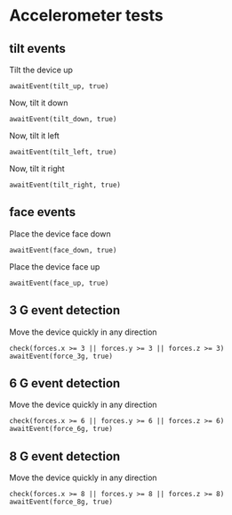 # Accelerometer tests

## tilt events

Tilt the device up

    awaitEvent(tilt_up, true)

Now, tilt it down

    awaitEvent(tilt_down, true)

Now, tilt it left

    awaitEvent(tilt_left, true)

Now, tilt it right

    awaitEvent(tilt_right, true)

## face events

Place the device face down

    awaitEvent(face_down, true)
    
    
Place the device face up

    awaitEvent(face_up, true)


## 3 G event detection

Move the device quickly in any direction

    check(forces.x >= 3 || forces.y >= 3 || forces.z >= 3)
    awaitEvent(force_3g, true)

## 6 G event detection

Move the device quickly in any direction

    check(forces.x >= 6 || forces.y >= 6 || forces.z >= 6)
    awaitEvent(force_6g, true)
    
## 8 G event detection

Move the device quickly in any direction

    check(forces.x >= 8 || forces.y >= 8 || forces.z >= 8)
    awaitEvent(force_8g, true)


